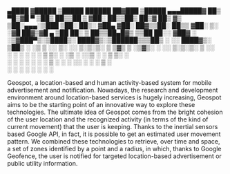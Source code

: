   ▄████ ▓█████  ▒█████    ██████  ██▓███   ▒█████  ▄▄▄█████▓
 ██▒ ▀█▒▓█   ▀ ▒██▒  ██▒▒██    ▒ ▓██░  ██▒▒██▒  ██▒▓  ██▒ ▓▒
▒██░▄▄▄░▒███   ▒██░  ██▒░ ▓██▄   ▓██░ ██▓▒▒██░  ██▒▒ ▓██░ ▒░
░▓█  ██▓▒▓█  ▄ ▒██   ██░  ▒   ██▒▒██▄█▓▒ ▒▒██   ██░░ ▓██▓ ░ 
░▒▓███▀▒░▒████▒░ ████▓▒░▒██████▒▒▒██▒ ░  ░░ ████▓▒░  ▒██▒ ░ 
 ░▒   ▒ ░░ ▒░ ░░ ▒░▒░▒░ ▒ ▒▓▒ ▒ ░▒▓▒░ ░  ░░ ▒░▒░▒░   ▒ ░░   
  ░   ░  ░ ░  ░  ░ ▒ ▒░ ░ ░▒  ░ ░░▒ ░       ░ ▒ ▒░     ░    
░ ░   ░    ░   ░ ░ ░ ▒  ░  ░  ░  ░░       ░ ░ ░ ▒    ░      
      ░    ░  ░    ░ ░        ░               ░ ░           
      
Geospot, a location-based and human activity-based system for mobile advertisement and notification. Nowadays, the research and development environment around location-based services is hugely increasing, Geospot aims to be the starting point of an innovative way to explore these technologies. The ultimate idea of Geospot comes from the bright cohesion of the user location and the recognized activity (in terms of the kind of current movement) that the user is keeping. Thanks to the inertial sensors based Google API, in fact, it is possible to get an estimated user movement pattern. We combined these technologies to retrieve, over time and space, a set of zones identified by a point and a radius, in which, thanks to Google Geofence, the user is notified for targeted location-based advertisement or public utility information. 
